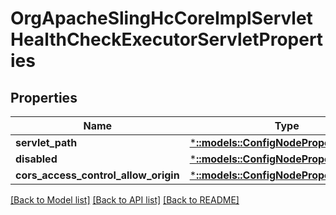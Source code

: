 # OrgApacheSlingHcCoreImplServletHealthCheckExecutorServletProperties

## Properties
Name | Type | Description | Notes
------------ | ------------- | ------------- | -------------
**servlet_path** | [***::models::ConfigNodePropertyString**](configNodePropertyString.md) |  | [optional] 
**disabled** | [***::models::ConfigNodePropertyBoolean**](configNodePropertyBoolean.md) |  | [optional] 
**cors_access_control_allow_origin** | [***::models::ConfigNodePropertyString**](configNodePropertyString.md) |  | [optional] 

[[Back to Model list]](../README.md#documentation-for-models) [[Back to API list]](../README.md#documentation-for-api-endpoints) [[Back to README]](../README.md)


